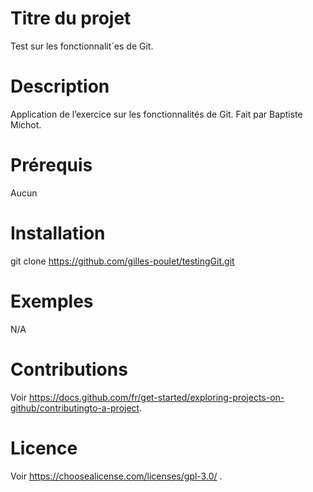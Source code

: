 # Titre du projet
Test sur les fonctionnalit´es de Git.

# Description
Application de l’exercice sur les fonctionnalités de Git. Fait par Baptiste Michot.

# Prérequis
Aucun

# Installation
git clone https://github.com/gilles-poulet/testingGit.git

# Exemples
N/A

# Contributions
Voir https://docs.github.com/fr/get-started/exploring-projects-on-github/contributingto-a-project.

# Licence
Voir https://choosealicense.com/licenses/gpl-3.0/ .
